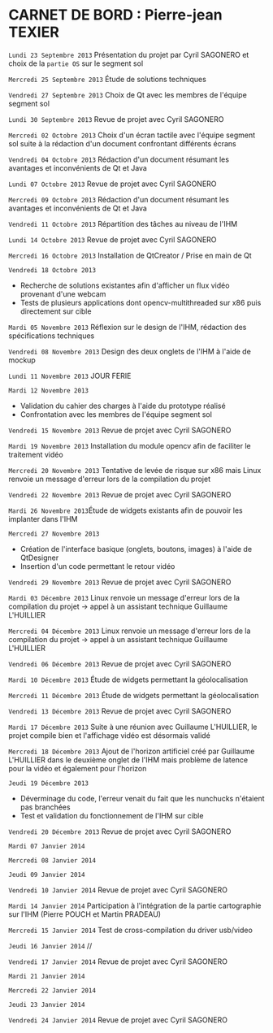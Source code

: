 CARNET DE BORD : Pierre-jean TEXIER
================

`Lundi 23 Septembre 2013` Présentation du projet par Cyril SAGONERO et choix de la `partie OS` sur le segment sol

`Mercredi 25 Septembre 2013` Étude de solutions techniques

`Vendredi 27 Septembre 2013` Choix de Qt avec les membres de l'équipe segment sol

`Lundi 30 Septembre 2013` Revue de projet avec Cyril SAGONERO

`Mercredi 02 Octobre 2013` Choix d'un écran tactile avec l'équipe segment sol suite à la rédaction d'un document confrontant différents écrans

`Vendredi 04 Octobre 2013` Rédaction d'un document résumant les avantages et inconvénients de Qt et Java

`Lundi 07 Octobre 2013` Revue de projet avec Cyril SAGONERO

`Mercredi 09 Octobre 2013` Rédaction d'un document résumant les avantages et inconvénients de Qt et Java 

`Vendredi 11 Octobre 2013` Répartition des tâches au niveau de l'IHM

`Lundi 14 Octobre 2013` Revue de projet avec Cyril SAGONERO

`Mercredi 16 Octobre 2013` Installation de QtCreator / Prise en main de Qt 

`Vendredi 18 Octobre 2013`
  - Recherche de solutions existantes afin d'afficher un flux vidéo provenant d'une webcam
  - Tests de plusieurs applications dont opencv-multithreaded sur x86 puis directement sur cible

`Mardi 05 Novembre 2013` Réflexion sur le design de l'IHM, rédaction des spécifications techniques

`Vendredi 08 Novembre 2013` Design des deux onglets de l'IHM à l'aide de mockup

`Lundi 11 Novembre 2013` JOUR FERIE

`Mardi 12 Novembre 2013`
  - Validation du cahier des charges à l'aide du prototype réalisé
  - Confrontation avec les membres de l'équipe segment sol

`Vendredi 15 Novembre 2013` Revue de projet avec Cyril SAGONERO

`Mardi 19 Novembre 2013` Installation du module opencv afin de faciliter le traitement vidéo

`Mercredi 20 Novembre 2013` Tentative de levée de risque sur x86 mais Linux renvoie un message d'erreur lors de la compilation du projet

`Vendredi 22 Novembre 2013` Revue de projet avec Cyril SAGONERO

`Mardi 26 Novembre 2013`Étude de widgets existants afin de pouvoir les implanter dans l'IHM

`Mercredi 27 Novembre 2013`
  - Création de l'interface basique (onglets, boutons, images) à l'aide de QtDesigner
  - Insertion d'un code permettant le retour vidéo 

`Vendredi 29 Novembre 2013` Revue de projet avec Cyril SAGONERO

`Mardi 03 Décembre 2013` Linux renvoie un message d'erreur lors de la compilation du projet → appel à un assistant technique Guillaume L'HUILLIER

`Mercredi 04 Décembre 2013` Linux renvoie un message d'erreur lors de la compilation du projet → appel à un assistant technique Guillaume L'HUILLIER

`Vendredi 06 Décembre 2013` Revue de projet avec Cyril SAGONERO

`Mardi 10 Décembre 2013` Étude de widgets permettant la géolocalisation

`Mercredi 11 Décembre 2013` Étude de widgets permettant la géolocalisation

`Vendredi 13 Décembre 2013` Revue de projet avec Cyril SAGONERO

`Mardi 17 Décembre 2013` Suite à une réunion avec Guillaume L'HUILLIER, le projet compile bien et l'affichage vidéo est désormais validé

`Mercredi 18 Décembre 2013` Ajout de l'horizon artificiel créé par Guillaume L'HUILLIER dans le deuxième onglet de l'IHM mais problème de latence pour la vidéo et également pour l'horizon

`Jeudi 19 Décembre 2013`
  - Déverminage du code, l'erreur venait du fait que les nunchucks  n'étaient pas branchées       
  - Test et validation du fonctionnement de l'IHM sur cible    

`Vendredi 20 Décembre 2013` Revue de projet avec Cyril SAGONERO

`Mardi 07 Janvier 2014`

`Mercredi 08 Janvier 2014`

`Jeudi 09 Janvier 2014` 

`Vendredi 10 Janvier 2014` Revue de projet avec Cyril SAGONERO

`Mardi 14 Janvier 2014` Participation à l'intégration de la partie cartographie sur l'IHM (Pierre POUCH et Martin PRADEAU)

`Mercredi 15 Janvier 2014` Test de cross-compilation du driver usb/video

`Jeudi 16 Janvier 2014` //

`Vendredi 17 Janvier 2014` Revue de projet avec Cyril SAGONERO

`Mardi 21 Janvier 2014`

`Mercredi 22 Janvier 2014`

`Jeudi 23 Janvier 2014`

`Vendredi 24 Janvier 2014` Revue de projet avec Cyril SAGONERO
